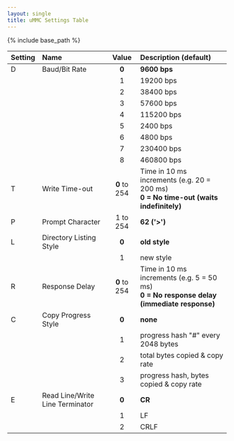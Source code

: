 ```yaml
---
layout: single
title: uMMC Settings Table
---
```

{% include base_path %}

|  Setting  |  Name                   |  Value       |  Description (**default**)  |
|:----------|:------------------------|:------------:|:----------------------------|
|D  | Baud/Bit Rate                   | **0**        | **9600 bps** |
|                                    || 1            | 19200 bps |
|                                    || 2            | 38400 bps |
|                                    || 3            | 57600 bps |
|                                    || 4            | 115200 bps |
|                                    || 5            | 2400 bps |
|                                    || 6            | 4800 bps |
|                                    || 7            | 230400 bps |
|                                    || 8            | 460800 bps |
|T  | Write Time-out                  | **0** to 254 | Time in 10 ms increments (e.g. 20 = 200 ms) <br />**0 = No time-out (waits indefinitely)** |
|P  | Prompt Character                | 1 to 254     | **62 ('>')** |
|L  | Directory Listing Style         | **0**        | **old style** |
|                                    || 1            | new style |
|R  | Response Delay                  | **0** to 254 | Time in 10 ms increments (e.g. 5 = 50 ms) <br />**0 = No response delay (immediate response)** |
|C  | Copy Progress Style             | **0**        | **none** |
|                                    || 1            | progress hash "#" every 2048 bytes |
|                                    || 2            | total bytes copied & copy rate |
|                                    || 3            | progress hash, bytes copied & copy rate |
|E  | Read Line/Write Line Terminator | **0**        | **CR** |
|                                    || 1            | LF |
|                                    || 2            | CRLF |
